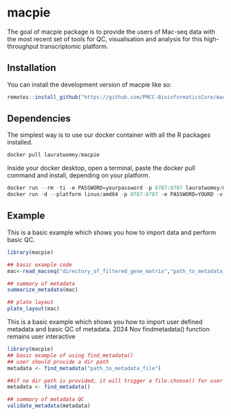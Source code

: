 
<!-- README.md is generated from README.Rmd. Please edit that file -->

# macpie

<!-- badges: start -->
<!-- badges: end -->

The goal of macpie package is to provide the users of Mac-seq data with
the most recent set of tools for QC, visualisation and analysis for
this high-throughput transcriptomic platform.

## Installation

You can install the development version of macpie like so:

``` r
remotes::install_github("https://github.com/PMCC-BioinformaticsCore/macpie")
```

## Dependencies

The simplest way is to use our docker container with all the R packages installed.
``` r
docker pull lauratwomey/macpie
```
Inside your docker desktop, open a terminal, paste the docker pull command and install, depending on your platform.
``` r
docker run --rm -ti -e PASSWORD=yourpassword -p 8787:8787 lauratwomey/macpie
docker run -d --platform linux/amd64 -p 8787:8787 -e PASSWORD=YOURD -v /Users/mark/ML_Macpie_dev:/home/rstudio/ML_Macpie_dev lauratwomey/macpie
```

## Example

This is a basic example which shows you how to import data and perform basic QC.

``` r
library(macpie)

## basic example code
mac<-read_macseq("directory_of_filtered_gene_matrix","path_to_metadata_file")

## summary of metadata
summarize_metadata(mac)

## plate layout
plate_layout(mac)


```

This is a basic example which shows you how to import user defined metadata and basic QC of metadata.
2024 Nov findmetadata() function remains user interactive

``` r
library(macpie)
## basic example of using find_metadata()
## user should provide a dir path
metadata <- find_metadata("path_to_metadata_file")

##if no dir path is provided, it will trigger a file.choose() for user to find file
metadata <- find_metadata()

## summary of metadata QC
validate_metadata(metadata)

```

